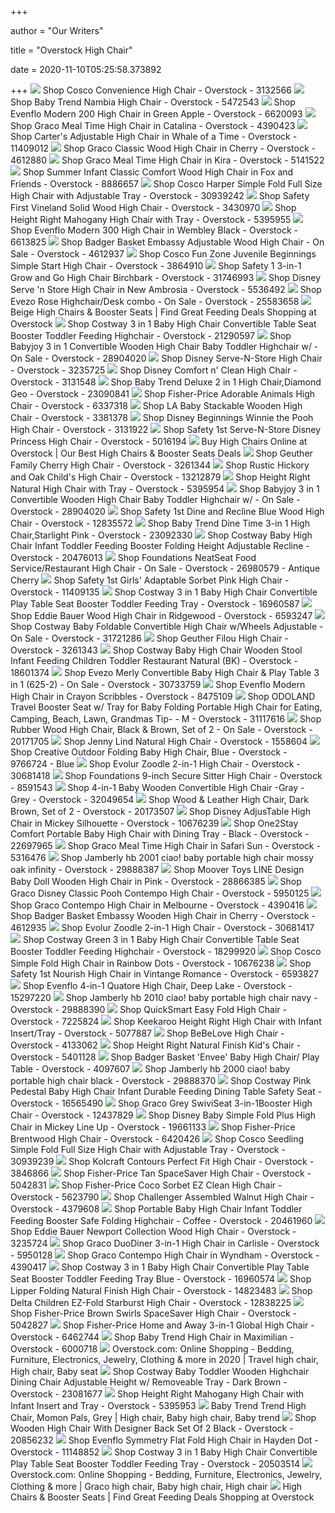 +++
        
author = "Our Writers"
        
title = "Overstock High Chair"
        
date = 2020-11-10T05:25:58.373892
        
+++
[ ![](https://ak1.ostkcdn.com/images/products/3/P11258273.jpg?impolicy=medium)](https://ak1.ostkcdn.com/images/products/3/P11258273.jpg?impolicy=medium) Shop Cosco Convenience High Chair - Overstock - 3132566
[ ![](https://ak1.ostkcdn.com/images/products/P13260719.jpg?impolicy=medium)](https://ak1.ostkcdn.com/images/products/P13260719.jpg?impolicy=medium) Shop Baby Trend Nambia High Chair - Overstock - 5472543
[ ![](https://ak1.ostkcdn.com/images/products/6620093/Evenflo-Modern-200-High-Chair-in-Green-Apple-P14187612a.jpg?impolicy=medium)](https://ak1.ostkcdn.com/images/products/6620093/Evenflo-Modern-200-High-Chair-in-Green-Apple-P14187612a.jpg?impolicy=medium) Shop Evenflo Modern 200 High Chair in Green Apple - Overstock - 6620093
[ ![](https://ak1.ostkcdn.com/images/products/P12354880a.jpg?impolicy=medium)](https://ak1.ostkcdn.com/images/products/P12354880a.jpg?impolicy=medium) Shop Graco Meal Time High Chair in Catalina - Overstock - 4390423
[ ![](https://ak1.ostkcdn.com/images/products/11409012/Carters-Adjustable-High-Chair-in-Whale-of-a-Time-a7c78d4a-8e01-4925-80cd-214fa8925d81_600.jpg?impolicy=medium)](https://ak1.ostkcdn.com/images/products/11409012/Carters-Adjustable-High-Chair-in-Whale-of-a-Time-a7c78d4a-8e01-4925-80cd-214fa8925d81_600.jpg?impolicy=medium) Shop Carter's Adjustable High Chair in Whale of a Time - Overstock -  11409012
[ ![](https://ak1.ostkcdn.com/images/products/P12541754.jpg?impolicy=medium)](https://ak1.ostkcdn.com/images/products/P12541754.jpg?impolicy=medium) Shop Graco Classic Wood High Chair in Cherry - Overstock - 4612880
[ ![](https://ak1.ostkcdn.com/images/products/P12986227.jpg?impolicy=medium)](https://ak1.ostkcdn.com/images/products/P12986227.jpg?impolicy=medium) Shop Graco Meal Time High Chair in Kira - Overstock - 5141522
[ ![](https://ak1.ostkcdn.com/images/products/8886657/Summer-Infant-Fox-Friends-Classic-Comfort-Wood-High-Chair-30dfda3f-647e-4500-b6be-2679b6f99649_600.jpg?impolicy=medium)](https://ak1.ostkcdn.com/images/products/8886657/Summer-Infant-Fox-Friends-Classic-Comfort-Wood-High-Chair-30dfda3f-647e-4500-b6be-2679b6f99649_600.jpg?impolicy=medium) Shop Summer Infant Classic Comfort Wood High Chair in Fox and Friends -  Overstock - 8886657
[ ![](https://ak1.ostkcdn.com/images/products/30939242/Cosco-Harper-Simple-Fold-Full-Size-High-Chair-with-Adjustable-Tray-278babd7-5340-4e0f-adf8-296eb9bdf830_600.jpg?impolicy=medium)](https://ak1.ostkcdn.com/images/products/30939242/Cosco-Harper-Simple-Fold-Full-Size-High-Chair-with-Adjustable-Tray-278babd7-5340-4e0f-adf8-296eb9bdf830_600.jpg?impolicy=medium) Shop Cosco Harper Simple Fold Full Size High Chair with Adjustable Tray -  Overstock - 30939242
[ ![](https://ak1.ostkcdn.com/images/products/P11509216.jpg?impolicy=medium)](https://ak1.ostkcdn.com/images/products/P11509216.jpg?impolicy=medium) Shop Safety First Vineland Solid Wood High Chair - Overstock - 3430970
[ ![](https://ak1.ostkcdn.com/images/products/5395955/Height-Right-Mahogany-High-Chair-with-Tray-4f8cceeb-dc5e-4937-b0fb-b0002dfbfcab_600.jpg?impolicy=medium)](https://ak1.ostkcdn.com/images/products/5395955/Height-Right-Mahogany-High-Chair-with-Tray-4f8cceeb-dc5e-4937-b0fb-b0002dfbfcab_600.jpg?impolicy=medium) Shop Height Right Mahogany High Chair with Tray - Overstock - 5395955
[ ![](https://ak1.ostkcdn.com/images/products/6613825/Evenflo-Modern-300-High-Chair-in-Wembley-Black-P14182300.jpg?impolicy=medium)](https://ak1.ostkcdn.com/images/products/6613825/Evenflo-Modern-300-High-Chair-in-Wembley-Black-P14182300.jpg?impolicy=medium) Shop Evenflo Modern 300 High Chair in Wembley Black - Overstock - 6613825
[ ![](https://ak1.ostkcdn.com/images/products/4612937/Badger-Basket-Embassy-Adjustable-Wood-High-Chair-1a4e5361-8fea-46c9-9e18-08620d585c27_600.jpg?impolicy=medium)](https://ak1.ostkcdn.com/images/products/4612937/Badger-Basket-Embassy-Adjustable-Wood-High-Chair-1a4e5361-8fea-46c9-9e18-08620d585c27_600.jpg?impolicy=medium) Shop Badger Basket Embassy Adjustable Wood High Chair - On Sale - Overstock  - 4612937
[ ![](https://ak1.ostkcdn.com/images/products/P11915493.jpg?impolicy=medium)](https://ak1.ostkcdn.com/images/products/P11915493.jpg?impolicy=medium) Shop Cosco Fun Zone Juvenile Beginnings Simple Start High Chair - Overstock  - 3864910
[ ![](https://ak1.ostkcdn.com/images/products/is/images/direct/b6ac335d1038a5a4c42fb2249cef0cf20aa89444/Safety-1%CB%A2%E1%B5%97-3-in-1-Grow-and-Go-High-Chair-Birchbark.jpg?impolicy=medium)](https://ak1.ostkcdn.com/images/products/is/images/direct/b6ac335d1038a5a4c42fb2249cef0cf20aa89444/Safety-1%CB%A2%E1%B5%97-3-in-1-Grow-and-Go-High-Chair-Birchbark.jpg?impolicy=medium) Shop Safety 1 3-in-1 Grow and Go High Chair Birchbark - Overstock -  31746993
[ ![](https://ak1.ostkcdn.com/images/products/P13313175.jpg?impolicy=medium)](https://ak1.ostkcdn.com/images/products/P13313175.jpg?impolicy=medium) Shop Disney Serve 'n Store High Chair in New Ambrosia - Overstock - 5536492
[ ![](https://ak1.ostkcdn.com/images/products/25583658/Evezo-Merly-Rose-Highchair-Desk-combo-76d20055-5762-406a-941b-30d4fe360951_600.jpg?impolicy=medium)](https://ak1.ostkcdn.com/images/products/25583658/Evezo-Merly-Rose-Highchair-Desk-combo-76d20055-5762-406a-941b-30d4fe360951_600.jpg?impolicy=medium) Shop Evezo Rose Highchair/Desk combo - On Sale - Overstock - 25583658
[ ![](https://ak1.ostkcdn.com/images/products/is/images/direct/114995fad6046612059d8a42036e97420e5f3d01/Baby-joy-Wooden-High-Chair-Baby-Toddler-3-in-1-Convertible-Highchair-w--Cushion-YellowPinkWhite.jpg?imwidth=400&impolicy=medium)](https://ak1.ostkcdn.com/images/products/is/images/direct/114995fad6046612059d8a42036e97420e5f3d01/Baby-joy-Wooden-High-Chair-Baby-Toddler-3-in-1-Convertible-Highchair-w--Cushion-YellowPinkWhite.jpg?imwidth=400&impolicy=medium) Beige High Chairs & Booster Seats | Find Great Feeding Deals Shopping at  Overstock
[ ![](https://ak1.ostkcdn.com/images/products/is/images/direct/8a00204423061bbaeeadb44f7f645a4107aff185/Costway-3-in-1-Baby-High-Chair-Convertible-Table-Seat-Booster-Toddler-Feeding-Highchair.jpg?impolicy=medium)](https://ak1.ostkcdn.com/images/products/is/images/direct/8a00204423061bbaeeadb44f7f645a4107aff185/Costway-3-in-1-Baby-High-Chair-Convertible-Table-Seat-Booster-Toddler-Feeding-Highchair.jpg?impolicy=medium) Shop Costway 3 in 1 Baby High Chair Convertible Table Seat Booster Toddler  Feeding Highchair - Overstock - 21290597
[ ![](https://ak1.ostkcdn.com/images/products/is/images/direct/13c28ceb359ee2adf0086c73b1681f83080021eb/Babyjoy-3-in-1-Convertible-Wooden-High-Chair-Baby-Toddler-Highchair-w--Cushion-GrayBeigeYellow.jpg)](https://ak1.ostkcdn.com/images/products/is/images/direct/13c28ceb359ee2adf0086c73b1681f83080021eb/Babyjoy-3-in-1-Convertible-Wooden-High-Chair-Baby-Toddler-Highchair-w--Cushion-GrayBeigeYellow.jpg) Shop Babyjoy 3 in 1 Convertible Wooden High Chair Baby Toddler Highchair w/  - On Sale - Overstock - 28904020
[ ![](https://ak1.ostkcdn.com/images/products/3/P11346642.jpg?impolicy=medium)](https://ak1.ostkcdn.com/images/products/3/P11346642.jpg?impolicy=medium) Shop Disney Serve-N-Store High Chair - Overstock - 3235725
[ ![](https://ak1.ostkcdn.com/images/products/3/P11258860.jpg?impolicy=medium)](https://ak1.ostkcdn.com/images/products/3/P11258860.jpg?impolicy=medium) Shop Disney Comfort n' Clean High Chair - Overstock - 3131548
[ ![](https://ak1.ostkcdn.com/images/products/23090841/Baby-Trend-Deluxe-2-in-1-High-Chair-Diamond-Geo-f5f24045-109c-4873-b9b9-54a40d5dc52f_600.jpg?impolicy=medium)](https://ak1.ostkcdn.com/images/products/23090841/Baby-Trend-Deluxe-2-in-1-High-Chair-Diamond-Geo-f5f24045-109c-4873-b9b9-54a40d5dc52f_600.jpg?impolicy=medium) Shop Baby Trend Deluxe 2 in 1 High Chair,Diamond Geo - Overstock - 23090841
[ ![](https://ak1.ostkcdn.com/images/products/6337318/Fisher-Price-Adorable-Animals-High-Chair-P13960078.jpg?impolicy=medium)](https://ak1.ostkcdn.com/images/products/6337318/Fisher-Price-Adorable-Animals-High-Chair-P13960078.jpg?impolicy=medium) Shop Fisher-Price Adorable Animals High Chair - Overstock - 6337318
[ ![](https://ak1.ostkcdn.com/images/products/3381378/LA-Baby-Stackable-Wooden-High-Chair-8365084f-e79a-47dc-948f-294757e802f8_600.jpg?impolicy=medium)](https://ak1.ostkcdn.com/images/products/3381378/LA-Baby-Stackable-Wooden-High-Chair-8365084f-e79a-47dc-948f-294757e802f8_600.jpg?impolicy=medium) Shop LA Baby Stackable Wooden High Chair - Overstock - 3381378
[ ![](https://ak1.ostkcdn.com/images/products/3/P11258221.jpg?impolicy=medium)](https://ak1.ostkcdn.com/images/products/3/P11258221.jpg?impolicy=medium) Shop Disney Beginnings Winnie the Pooh High Chair - Overstock - 3131922
[ ![](https://ak1.ostkcdn.com/images/products/P12897536.jpg?impolicy=medium)](https://ak1.ostkcdn.com/images/products/P12897536.jpg?impolicy=medium) Shop Safety 1st Serve-N-Store Disney Princess High Chair - Overstock -  5016194
[ ![](https://ak1.ostkcdn.com/images/products/is/images/direct/656e444b77198059a917c6c152724805928c0d80/Baby-Seat-Booster-Folding-Travel-High-Chair-Safety-Belt-Tray-Dining-BluePink.jpg?imwidth=200&impolicy=medium)](https://ak1.ostkcdn.com/images/products/is/images/direct/656e444b77198059a917c6c152724805928c0d80/Baby-Seat-Booster-Folding-Travel-High-Chair-Safety-Belt-Tray-Dining-BluePink.jpg?imwidth=200&impolicy=medium) Buy High Chairs Online at Overstock | Our Best High Chairs & Booster Seats  Deals
[ ![](https://ak1.ostkcdn.com/images/products/3/P11367635.jpg?impolicy=medium)](https://ak1.ostkcdn.com/images/products/3/P11367635.jpg?impolicy=medium) Shop Geuther Family Cherry High Chair - Overstock - 3261344
[ ![](https://ak1.ostkcdn.com/images/products/13212879/Bring-the-beauty-of-rustic-furniture-indoors-with-this-lovely-custom-made-hickory-stick-back-bench.-dd1a0e9f-a1f3-4413-93e1-a4b2883f58f3_600.jpg?impolicy=medium)](https://ak1.ostkcdn.com/images/products/13212879/Bring-the-beauty-of-rustic-furniture-indoors-with-this-lovely-custom-made-hickory-stick-back-bench.-dd1a0e9f-a1f3-4413-93e1-a4b2883f58f3_600.jpg?impolicy=medium) Shop Rustic Hickory and Oak Child's High Chair - Overstock - 13212879
[ ![](https://ak1.ostkcdn.com/images/products/5395954/Height-Right-Natural-High-Chair-with-Tray-0587faf6-8e79-4b8a-84f5-d5a350227060_600.jpg?impolicy=medium)](https://ak1.ostkcdn.com/images/products/5395954/Height-Right-Natural-High-Chair-with-Tray-0587faf6-8e79-4b8a-84f5-d5a350227060_600.jpg?impolicy=medium) Shop Height Right Natural High Chair with Tray - Overstock - 5395954
[ ![](https://ak1.ostkcdn.com/images/products/is/images/direct/c3efe889b22a3f863b323910a1ecf0fd04863e3a/Babyjoy-3-in-1-Convertible-Wooden-High-Chair-Baby-Toddler-Highchair-w--Cushion-GrayBeigeYellow.jpg)](https://ak1.ostkcdn.com/images/products/is/images/direct/c3efe889b22a3f863b323910a1ecf0fd04863e3a/Babyjoy-3-in-1-Convertible-Wooden-High-Chair-Baby-Toddler-Highchair-w--Cushion-GrayBeigeYellow.jpg) Shop Babyjoy 3 in 1 Convertible Wooden High Chair Baby Toddler Highchair w/  - On Sale - Overstock - 28904020
[ ![](https://ak1.ostkcdn.com/images/products/12835572/Safety-1st-Dine-Recline-Wood-High-Chair-in-Luminary-6a79a050-8710-414f-9238-0c940edc38fa_600.jpg?impolicy=medium)](https://ak1.ostkcdn.com/images/products/12835572/Safety-1st-Dine-Recline-Wood-High-Chair-in-Luminary-6a79a050-8710-414f-9238-0c940edc38fa_600.jpg?impolicy=medium) Shop Safety 1st Dine and Recline Blue Wood High Chair - Overstock - 12835572
[ ![](https://ak1.ostkcdn.com/images/products/23092330/Baby-Trend-Dine-Time-3-in-1-High-Chair-Starlight-Pink-6fded73d-71ed-4507-917e-e5ecf6c405c4_600.jpg?impolicy=medium)](https://ak1.ostkcdn.com/images/products/23092330/Baby-Trend-Dine-Time-3-in-1-High-Chair-Starlight-Pink-6fded73d-71ed-4507-917e-e5ecf6c405c4_600.jpg?impolicy=medium) Shop Baby Trend Dine Time 3-in 1 High Chair,Starlight Pink - Overstock -  23092330
[ ![](https://ak1.ostkcdn.com/images/products/is/images/direct/2e637cc5bdcc5c40a6f207930fe072d8cd0193bd/Costway-Baby-High-Chair-Infant-Toddler-Feeding-Booster-Folding-Height-Adjustable-Recline.jpg?impolicy=medium)](https://ak1.ostkcdn.com/images/products/is/images/direct/2e637cc5bdcc5c40a6f207930fe072d8cd0193bd/Costway-Baby-High-Chair-Infant-Toddler-Feeding-Booster-Folding-Height-Adjustable-Recline.jpg?impolicy=medium) Shop Costway Baby High Chair Infant Toddler Feeding Booster Folding Height  Adjustable Recline - Overstock - 20476013
[ ![](https://ak1.ostkcdn.com/images/products/26980579/Foundations-NeatSeat-Food-Service-Restaurant-High-Chair-e5073713-5d8e-4878-9f8a-26977a1257e5_600.jpg?impolicy=medium)](https://ak1.ostkcdn.com/images/products/26980579/Foundations-NeatSeat-Food-Service-Restaurant-High-Chair-e5073713-5d8e-4878-9f8a-26977a1257e5_600.jpg?impolicy=medium) Shop Foundations NeatSeat Food Service/Restaurant High Chair - On Sale -  Overstock - 26980579 - Antique Cherry
[ ![](https://ak1.ostkcdn.com/images/products/11409135/Safety-1st-AdapTable-High-Chair-in-Sorbet-d55bc3ea-4d3a-4d53-880a-f76ef8e2667f_600.jpg?impolicy=medium)](https://ak1.ostkcdn.com/images/products/11409135/Safety-1st-AdapTable-High-Chair-in-Sorbet-d55bc3ea-4d3a-4d53-880a-f76ef8e2667f_600.jpg?impolicy=medium) Shop Safety 1st Girls' Adaptable Sorbet Pink High Chair - Overstock -  11409135
[ ![](https://ak1.ostkcdn.com/images/products/is/images/direct/3589ed618ead929c4c900ce616f5592792cb87b9/Costway-3-in-1-Baby-High-Chair-Convertible-Play-Table-Seat-Booster-Toddler-Feeding-Tray.jpg?impolicy=medium)](https://ak1.ostkcdn.com/images/products/is/images/direct/3589ed618ead929c4c900ce616f5592792cb87b9/Costway-3-in-1-Baby-High-Chair-Convertible-Play-Table-Seat-Booster-Toddler-Feeding-Tray.jpg?impolicy=medium) Shop Costway 3 in 1 Baby High Chair Convertible Play Table Seat Booster  Toddler Feeding Tray - Overstock - 16960587
[ ![](https://ak1.ostkcdn.com/images/products/P14165523.jpg?impolicy=medium)](https://ak1.ostkcdn.com/images/products/P14165523.jpg?impolicy=medium) Shop Eddie Bauer Wood High Chair in Ridgewood - Overstock - 6593247
[ ![](https://ak1.ostkcdn.com/images/products/is/images/direct/b4afb14488b263c75fbd3c79dd40106679bdd7ac/Costway-Baby-Foldable-Convertible-High-Chair-w-Wheels-Adjustable.jpg?impolicy=medium)](https://ak1.ostkcdn.com/images/products/is/images/direct/b4afb14488b263c75fbd3c79dd40106679bdd7ac/Costway-Baby-Foldable-Convertible-High-Chair-w-Wheels-Adjustable.jpg?impolicy=medium) Shop Costway Baby Foldable Convertible High Chair w/Wheels Adjustable - On  Sale - Overstock - 31721286
[ ![](https://ak1.ostkcdn.com/images/products/3/P11367634.jpg?impolicy=medium)](https://ak1.ostkcdn.com/images/products/3/P11367634.jpg?impolicy=medium) Shop Geuther Filou High Chair - Overstock - 3261343
[ ![](https://ak1.ostkcdn.com/images/products/is/images/direct/5a4aecf592ccea85933f0349d1d618d9826d3bc6/Costway-Baby-High-Chair-Wooden-Stool-Infant-Feeding-Children-Toddler-Restaurant-Natural-%28BK%29.jpg?impolicy=medium)](https://ak1.ostkcdn.com/images/products/is/images/direct/5a4aecf592ccea85933f0349d1d618d9826d3bc6/Costway-Baby-High-Chair-Wooden-Stool-Infant-Feeding-Children-Toddler-Restaurant-Natural-%28BK%29.jpg?impolicy=medium) Shop Costway Baby High Chair Wooden Stool Infant Feeding Children Toddler  Restaurant Natural (BK) - Overstock - 18601374
[ ![](https://ak1.ostkcdn.com/images/products/30733759/Evezo-Merly-Convertible-Baby-High-Chair-Play-Table-3-in-1-625-2-3d917dae-9377-4bc9-a5d6-21a57c795dff_600.jpg?impolicy=medium)](https://ak1.ostkcdn.com/images/products/30733759/Evezo-Merly-Convertible-Baby-High-Chair-Play-Table-3-in-1-625-2-3d917dae-9377-4bc9-a5d6-21a57c795dff_600.jpg?impolicy=medium) Shop Evezo Merly Convertible Baby High Chair & Play Table 3 in 1 (625-2) -  On Sale - Overstock - 30733759
[ ![](https://ak1.ostkcdn.com/images/products/8475109/Evenflo-Modern-High-Chair-in-Crayon-Scribbles-2c45bb82-43c9-4b08-85e2-c407928297d2_600.jpg?impolicy=medium)](https://ak1.ostkcdn.com/images/products/8475109/Evenflo-Modern-High-Chair-in-Crayon-Scribbles-2c45bb82-43c9-4b08-85e2-c407928297d2_600.jpg?impolicy=medium) Shop Evenflo Modern High Chair in Crayon Scribbles - Overstock - 8475109
[ ![](https://ak1.ostkcdn.com/images/products/is/images/direct/f1d91678da5363a7e831b8f9ca8f5f829c9d7fe5/ODOLAND-Travel-Booster-Seat-w--Tray-for-Baby-Folding-Portable-High-Chair-for-Eating%2C-Camping%2C-Beach%2C-Lawn%2C-Grandmas-Tip-.jpg?impolicy=medium)](https://ak1.ostkcdn.com/images/products/is/images/direct/f1d91678da5363a7e831b8f9ca8f5f829c9d7fe5/ODOLAND-Travel-Booster-Seat-w--Tray-for-Baby-Folding-Portable-High-Chair-for-Eating%2C-Camping%2C-Beach%2C-Lawn%2C-Grandmas-Tip-.jpg?impolicy=medium) Shop ODOLAND Travel Booster Seat w/ Tray for Baby Folding Portable High  Chair for Eating, Camping, Beach, Lawn, Grandmas Tip- - M - Overstock -  31117616
[ ![](https://ak1.ostkcdn.com/images/products/20171705/Rubber-Wood-High-Chair-Black-Brown-Set-of-2-63b4efb2-735b-48c8-b70d-085682200ceb_600.jpg?impolicy=medium)](https://ak1.ostkcdn.com/images/products/20171705/Rubber-Wood-High-Chair-Black-Brown-Set-of-2-63b4efb2-735b-48c8-b70d-085682200ceb_600.jpg?impolicy=medium) Shop Rubber Wood High Chair, Black & Brown, Set of 2 - On Sale - Overstock  - 20171705
[ ![](https://ak1.ostkcdn.com/images/products/1558604/Jenny-Lind-Natural-High-Chair-519feade-33ee-4756-b02f-856ad8ccc857_600.jpg?impolicy=medium)](https://ak1.ostkcdn.com/images/products/1558604/Jenny-Lind-Natural-High-Chair-519feade-33ee-4756-b02f-856ad8ccc857_600.jpg?impolicy=medium) Shop Jenny Lind Natural High Chair - Overstock - 1558604
[ ![](https://ak1.ostkcdn.com/images/products/9766724/Folding-High-Chair-ef78429c-120c-45ce-a476-d2d7177fbab3_600.jpg?impolicy=medium)](https://ak1.ostkcdn.com/images/products/9766724/Folding-High-Chair-ef78429c-120c-45ce-a476-d2d7177fbab3_600.jpg?impolicy=medium) Shop Creative Outdoor Folding Baby High Chair, Blue - Overstock - 9766724 -  Blue
[ ![](https://ak1.ostkcdn.com/images/products/30681418/Evolur-Zoodle-2-in-1-High-Chair-b63846ba-7637-4087-a01e-aabf1ff6ae43_600.jpg?impolicy=medium)](https://ak1.ostkcdn.com/images/products/30681418/Evolur-Zoodle-2-in-1-High-Chair-b63846ba-7637-4087-a01e-aabf1ff6ae43_600.jpg?impolicy=medium) Shop Evolur Zoodle 2-in-1 High Chair - Overstock - 30681418
[ ![](https://ak1.ostkcdn.com/images/products/8591543/Foundations-9-inch-Secure-Sitter-High-Chair-23946ddb-b219-4250-a21c-7d2f19ae286b_600.jpg?impolicy=medium)](https://ak1.ostkcdn.com/images/products/8591543/Foundations-9-inch-Secure-Sitter-High-Chair-23946ddb-b219-4250-a21c-7d2f19ae286b_600.jpg?impolicy=medium) Shop Foundations 9-inch Secure Sitter High Chair - Overstock - 8591543
[ ![](https://ak1.ostkcdn.com/images/products/is/images/direct/9e7110a061e47b320fc259d0b5689d9d997784b5/4-in-1-Baby-Wooden-Convertible-High-Chair--Gray.jpg?impolicy=medium)](https://ak1.ostkcdn.com/images/products/is/images/direct/9e7110a061e47b320fc259d0b5689d9d997784b5/4-in-1-Baby-Wooden-Convertible-High-Chair--Gray.jpg?impolicy=medium) Shop 4-in-1 Baby Wooden Convertible High Chair -Gray - Grey - Overstock -  32049654
[ ![](https://ak1.ostkcdn.com/images/products/20173507/Wood-Leather-High-Chair-Dark-Brown-Set-of-2-69f638e6-283e-465b-b637-ed772d4783cf_600.jpg?impolicy=medium)](https://ak1.ostkcdn.com/images/products/20173507/Wood-Leather-High-Chair-Dark-Brown-Set-of-2-69f638e6-283e-465b-b637-ed772d4783cf_600.jpg?impolicy=medium) Shop Wood & Leather High Chair, Dark Brown, Set of 2 - Overstock - 20173507
[ ![](https://ak1.ostkcdn.com/images/products/10676239/Disney-AdjusTable-High-Chair-in-Mickey-Silhouette-660a9d17-9291-4d73-af83-de9269625c10_600.jpg?impolicy=medium)](https://ak1.ostkcdn.com/images/products/10676239/Disney-AdjusTable-High-Chair-in-Mickey-Silhouette-660a9d17-9291-4d73-af83-de9269625c10_600.jpg?impolicy=medium) Shop Disney AdjusTable High Chair in Mickey Silhouette - Overstock -  10676239
[ ![](https://ak1.ostkcdn.com/images/products/22697965/One2Stay-Comfort-Portable-Baby-High-Chair-with-Dinning-Tray-Black-8c6d5e7b-8fe7-470e-842d-19d206a16a52_600.jpg?impolicy=medium)](https://ak1.ostkcdn.com/images/products/22697965/One2Stay-Comfort-Portable-Baby-High-Chair-with-Dinning-Tray-Black-8c6d5e7b-8fe7-470e-842d-19d206a16a52_600.jpg?impolicy=medium) Shop One2Stay Comfort Portable Baby High Chair with Dining Tray - Black -  Overstock - 22697965
[ ![](https://ak1.ostkcdn.com/images/products/P13124075.jpg?impolicy=medium)](https://ak1.ostkcdn.com/images/products/P13124075.jpg?impolicy=medium) Shop Graco Meal Time High Chair in Safari Sun - Overstock - 5316476
[ ![](https://ak1.ostkcdn.com/images/products/is/images/direct/5eab9f673bd3d63f6a9ffb9da0f6781e421311c3/Jamberly-hb-2001-ciao%21-baby-portable-high-chair-mossy-oak-infinity.jpg?impolicy=medium)](https://ak1.ostkcdn.com/images/products/is/images/direct/5eab9f673bd3d63f6a9ffb9da0f6781e421311c3/Jamberly-hb-2001-ciao%21-baby-portable-high-chair-mossy-oak-infinity.jpg?impolicy=medium) Shop Jamberly hb 2001 ciao! baby portable high chair mossy oak infinity -  Overstock - 29888387
[ ![](https://ak1.ostkcdn.com/images/products/28866385/Moover-Toys-LINE-Design-Baby-Doll-Wooden-High-Chair-in-Pink-811cb7e7-57a2-4ce7-9805-f80417726ab6.jpg)](https://ak1.ostkcdn.com/images/products/28866385/Moover-Toys-LINE-Design-Baby-Doll-Wooden-High-Chair-in-Pink-811cb7e7-57a2-4ce7-9805-f80417726ab6.jpg) Shop Moover Toys LINE Design Baby Doll Wooden High Chair in Pink - Overstock  - 28866385
[ ![](https://ak1.ostkcdn.com/images/products/P13648071.jpg?impolicy=medium)](https://ak1.ostkcdn.com/images/products/P13648071.jpg?impolicy=medium) Shop Graco Disney Classic Pooh Contempo High Chair - Overstock - 5950125
[ ![](https://ak1.ostkcdn.com/images/products/P12354878a.jpg?impolicy=medium)](https://ak1.ostkcdn.com/images/products/P12354878a.jpg?impolicy=medium) Shop Graco Contempo High Chair in Melbourne - Overstock - 4390416
[ ![](https://ak1.ostkcdn.com/images/products/4612935/Badger-Basket-Embassy-Wooden-High-Chair-in-Cherry-e23bec8a-34e9-401c-a090-cca56fdc13b4_600.jpg?impolicy=medium)](https://ak1.ostkcdn.com/images/products/4612935/Badger-Basket-Embassy-Wooden-High-Chair-in-Cherry-e23bec8a-34e9-401c-a090-cca56fdc13b4_600.jpg?impolicy=medium) Shop Badger Basket Embassy Wooden High Chair in Cherry - Overstock - 4612935
[ ![](https://ak1.ostkcdn.com/images/products/30681417/Evolur-Zoodle-2-in-1-High-Chair-be5b3b50-24dd-43cb-9d19-cffe495cdf2c_600.jpg?impolicy=medium)](https://ak1.ostkcdn.com/images/products/30681417/Evolur-Zoodle-2-in-1-High-Chair-be5b3b50-24dd-43cb-9d19-cffe495cdf2c_600.jpg?impolicy=medium) Shop Evolur Zoodle 2-in-1 High Chair - Overstock - 30681417
[ ![](https://ak1.ostkcdn.com/images/products/is/images/direct/7f255667d6fa6f590f2329e710358e0e8afc75d1/Costway-Green-3-in-1-Baby-High-Chair-Convertible-Table-Seat-Booster-Toddler-Feeding-Highchair.jpg?impolicy=medium)](https://ak1.ostkcdn.com/images/products/is/images/direct/7f255667d6fa6f590f2329e710358e0e8afc75d1/Costway-Green-3-in-1-Baby-High-Chair-Convertible-Table-Seat-Booster-Toddler-Feeding-Highchair.jpg?impolicy=medium) Shop Costway Green 3 in 1 Baby High Chair Convertible Table Seat Booster  Toddler Feeding Highchair - Overstock - 18299920
[ ![](https://ak1.ostkcdn.com/images/products/10676238/Cosco-Simple-Fold-High-Chair-in-Rainbow-Dots-de8a055b-ab27-4933-800d-971720891564_600.jpg?impolicy=medium)](https://ak1.ostkcdn.com/images/products/10676238/Cosco-Simple-Fold-High-Chair-in-Rainbow-Dots-de8a055b-ab27-4933-800d-971720891564_600.jpg?impolicy=medium) Shop Cosco Simple Fold High Chair in Rainbow Dots - Overstock - 10676238
[ ![](https://ak1.ostkcdn.com/images/products/6593827/Safety-1st-Nourish-High-Chair-in-Vintange-Romance-P14165986.jpg?impolicy=medium)](https://ak1.ostkcdn.com/images/products/6593827/Safety-1st-Nourish-High-Chair-in-Vintange-Romance-P14165986.jpg?impolicy=medium) Shop Safety 1st Nourish High Chair in Vintange Romance - Overstock - 6593827
[ ![](https://ak1.ostkcdn.com/images/products/15297220/Evenflo-4-in-1-Quatore-High-Chair-Deep-Lake-1cd02ae2-e240-4faa-b94b-da69fc0a6547_600.jpg?impolicy=medium)](https://ak1.ostkcdn.com/images/products/15297220/Evenflo-4-in-1-Quatore-High-Chair-Deep-Lake-1cd02ae2-e240-4faa-b94b-da69fc0a6547_600.jpg?impolicy=medium) Shop Evenflo 4-in-1 Quatore High Chair, Deep Lake - Overstock - 15297220
[ ![](https://ak1.ostkcdn.com/images/products/is/images/direct/a716a332429087cee5db9affbb027306b601c114/Jamberly-hb-2010-ciao%21-baby-portable-high-chair-navy.jpg?impolicy=medium)](https://ak1.ostkcdn.com/images/products/is/images/direct/a716a332429087cee5db9affbb027306b601c114/Jamberly-hb-2010-ciao%21-baby-portable-high-chair-navy.jpg?impolicy=medium) Shop Jamberly hb 2010 ciao! baby portable high chair navy - Overstock -  29888390
[ ![](https://ak1.ostkcdn.com/images/products/7225824/QuickSmart-Easy-Fold-High-Chair-6039fa77-7982-45f9-b734-8eb270741b78_600.jpg?impolicy=medium)](https://ak1.ostkcdn.com/images/products/7225824/QuickSmart-Easy-Fold-High-Chair-6039fa77-7982-45f9-b734-8eb270741b78_600.jpg?impolicy=medium) Shop QuickSmart Easy Fold High Chair - Overstock - 7225824
[ ![](https://ak1.ostkcdn.com/images/products/5077887/Keekaroo-Height-Right-High-Chair-with-Infant-Insert-Tray-0ef12a11-d9b7-4343-a756-d25933d323aa_600.jpg?impolicy=medium)](https://ak1.ostkcdn.com/images/products/5077887/Keekaroo-Height-Right-High-Chair-with-Infant-Insert-Tray-0ef12a11-d9b7-4343-a756-d25933d323aa_600.jpg?impolicy=medium) Shop Keekaroo Height Right High Chair with Infant Insert/Tray - Overstock -  5077887
[ ![](https://ak1.ostkcdn.com/images/products/4133062/BeBeLove-High-Chair-59e8ddc6-5985-42fb-a24b-052511ad95e1_600.jpeg?impolicy=medium)](https://ak1.ostkcdn.com/images/products/4133062/BeBeLove-High-Chair-59e8ddc6-5985-42fb-a24b-052511ad95e1_600.jpeg?impolicy=medium) Shop BeBeLove High Chair - Overstock - 4133062
[ ![](https://ak1.ostkcdn.com/images/products/5401128/Height-Right-Natural-Finish-Kids-Chair-e88a8d49-3e7f-4d67-b5f6-fbb9d2f40bc5_600.jpg?impolicy=medium)](https://ak1.ostkcdn.com/images/products/5401128/Height-Right-Natural-Finish-Kids-Chair-e88a8d49-3e7f-4d67-b5f6-fbb9d2f40bc5_600.jpg?impolicy=medium) Shop Height Right Natural Finish Kid's Chair - Overstock - 5401128
[ ![](https://ak1.ostkcdn.com/images/products/P12108990a.jpg?impolicy=medium)](https://ak1.ostkcdn.com/images/products/P12108990a.jpg?impolicy=medium) Shop Badger Basket 'Envee' Baby High Chair/ Play Table - Overstock - 4097607
[ ![](https://ak1.ostkcdn.com/images/products/is/images/direct/45049571562a34774698892dd082cea6750b0f42/Jamberly-hb-2000-ciao%21-baby-portable-high-chair-black.jpg?impolicy=medium)](https://ak1.ostkcdn.com/images/products/is/images/direct/45049571562a34774698892dd082cea6750b0f42/Jamberly-hb-2000-ciao%21-baby-portable-high-chair-black.jpg?impolicy=medium) Shop Jamberly hb 2000 ciao! baby portable high chair black - Overstock -  29888370
[ ![](https://ak1.ostkcdn.com/images/products/is/images/direct/1c7ca6834cd32c8176ac90babc8457cb6641102c/Costway-Pink-Pedestal-Baby-High-Chair-Infant-Durable-Feeding-Dining-Table-Safety-Seat.jpg?impolicy=medium)](https://ak1.ostkcdn.com/images/products/is/images/direct/1c7ca6834cd32c8176ac90babc8457cb6641102c/Costway-Pink-Pedestal-Baby-High-Chair-Infant-Durable-Feeding-Dining-Table-Safety-Seat.jpg?impolicy=medium) Shop Costway Pink Pedestal Baby High Chair Infant Durable Feeding Dining  Table Safety Seat - Overstock - 16565490
[ ![](https://ak1.ostkcdn.com/images/products/12437829/Graco-Swivi-Seat-3-in-1-Booster-High-Chair-in-Solar-50c1782d-3bde-48fb-8a46-363aa2d2d605_600.jpg?impolicy=medium)](https://ak1.ostkcdn.com/images/products/12437829/Graco-Swivi-Seat-3-in-1-Booster-High-Chair-in-Solar-50c1782d-3bde-48fb-8a46-363aa2d2d605_600.jpg?impolicy=medium) Shop Graco Grey SwiviSeat 3-in-1Booster High Chair - Overstock - 12437829
[ ![](https://ak1.ostkcdn.com/images/products/19661133/Disney-Baby-Simple-Fold-Plus-High-Chair-in-Mickey-Line-Up-2d1750ec-8bdf-4d25-92c2-7832d057ac38_600.jpg?impolicy=medium)](https://ak1.ostkcdn.com/images/products/19661133/Disney-Baby-Simple-Fold-Plus-High-Chair-in-Mickey-Line-Up-2d1750ec-8bdf-4d25-92c2-7832d057ac38_600.jpg?impolicy=medium) Shop Disney Baby Simple Fold Plus High Chair in Mickey Line Up - Overstock  - 19661133
[ ![](https://ak1.ostkcdn.com/images/products/P14026674.jpg?impolicy=medium)](https://ak1.ostkcdn.com/images/products/P14026674.jpg?impolicy=medium) Shop Fisher-Price Brentwood High Chair - Overstock - 6420426
[ ![](https://ak1.ostkcdn.com/images/products/30939239/Cosco-Seedling-Simple-Fold-Full-Size-High-Chair-with-Adjustable-Tray-34236fe4-a8cb-47bb-b49d-9bd23c488a93_600.jpg?impolicy=medium)](https://ak1.ostkcdn.com/images/products/30939239/Cosco-Seedling-Simple-Fold-Full-Size-High-Chair-with-Adjustable-Tray-34236fe4-a8cb-47bb-b49d-9bd23c488a93_600.jpg?impolicy=medium) Shop Cosco Seedling Simple Fold Full Size High Chair with Adjustable Tray -  Overstock - 30939239
[ ![](https://ak1.ostkcdn.com/images/products/P11899598.jpg?impolicy=medium)](https://ak1.ostkcdn.com/images/products/P11899598.jpg?impolicy=medium) Shop Kolcraft Contours Perfect Fit High Chair - Overstock - 3846866
[ ![](https://ak1.ostkcdn.com/images/products/P12920134.jpg?impolicy=medium)](https://ak1.ostkcdn.com/images/products/P12920134.jpg?impolicy=medium) Shop Fisher-Price Tan SpaceSaver High Chair - Overstock - 5042831
[ ![](https://ak1.ostkcdn.com/images/products/P13381469a.jpg?impolicy=medium)](https://ak1.ostkcdn.com/images/products/P13381469a.jpg?impolicy=medium) Shop Fisher-Price Coco Sorbet EZ Clean High Chair - Overstock - 5623790
[ ![](https://ak1.ostkcdn.com/images/products/4379608/Challenger-Assembled-Walnut-High-Chair-P12346082.jpg?impolicy=medium)](https://ak1.ostkcdn.com/images/products/4379608/Challenger-Assembled-Walnut-High-Chair-P12346082.jpg?impolicy=medium) Shop Challenger Assembled Walnut High Chair - Overstock - 4379608
[ ![](https://ak1.ostkcdn.com/images/products/is/images/direct/459d46cc404b0fcd75a54f158d5f994439629877/Portable-Baby-High-Chair-Infant-Toddler-Feeding-Booster-Safe-Folding-Highchair.jpg?impolicy=medium)](https://ak1.ostkcdn.com/images/products/is/images/direct/459d46cc404b0fcd75a54f158d5f994439629877/Portable-Baby-High-Chair-Infant-Toddler-Feeding-Booster-Safe-Folding-Highchair.jpg?impolicy=medium) Shop Portable Baby High Chair Infant Toddler Feeding Booster Safe Folding  Highchair - Coffee - Overstock - 20461960
[ ![](https://ak1.ostkcdn.com/images/products/3/P11346643.jpg?impolicy=medium)](https://ak1.ostkcdn.com/images/products/3/P11346643.jpg?impolicy=medium) Shop Eddie Bauer Newport Collection Wood High Chair - Overstock - 3235724
[ ![](https://ak1.ostkcdn.com/images/products/P13648072.jpg?impolicy=medium)](https://ak1.ostkcdn.com/images/products/P13648072.jpg?impolicy=medium) Shop Graco DuoDiner 3-in-1 High Chair in Carlisle - Overstock - 5950128
[ ![](https://ak1.ostkcdn.com/images/products/P12354879b.jpg?impolicy=medium)](https://ak1.ostkcdn.com/images/products/P12354879b.jpg?impolicy=medium) Shop Graco Contempo High Chair in Wyndham - Overstock - 4390417
[ ![](https://ak1.ostkcdn.com/images/products/is/images/direct/513ab6178196d48bfa3695ca5c5aaee0057d2884/Costway-3-in-1-Baby-High-Chair-Convertible-Play-Table-Seat-Booster-Toddler-Feeding-Tray-Blue.jpg?impolicy=medium)](https://ak1.ostkcdn.com/images/products/is/images/direct/513ab6178196d48bfa3695ca5c5aaee0057d2884/Costway-3-in-1-Baby-High-Chair-Convertible-Play-Table-Seat-Booster-Toddler-Feeding-Tray-Blue.jpg?impolicy=medium) Shop Costway 3 in 1 Baby High Chair Convertible Play Table Seat Booster  Toddler Feeding Tray Blue - Overstock - 16960574
[ ![](https://ak1.ostkcdn.com/images/products/14823483/Folding-High-Chair-Natural-94cd2a9d-01c4-4589-931f-f01dbdff081f_600.jpg?impolicy=medium)](https://ak1.ostkcdn.com/images/products/14823483/Folding-High-Chair-Natural-94cd2a9d-01c4-4589-931f-f01dbdff081f_600.jpg?impolicy=medium) Shop Lipper Folding Natural Finish High Chair - Overstock - 14823483
[ ![](https://ak1.ostkcdn.com/images/products/12838225/Delta-Children-EZ-Fold-High-Chair-in-Starburst-4034e1c4-a8dc-4b24-af37-a2072f4b7211_600.jpg?impolicy=medium)](https://ak1.ostkcdn.com/images/products/12838225/Delta-Children-EZ-Fold-High-Chair-in-Starburst-4034e1c4-a8dc-4b24-af37-a2072f4b7211_600.jpg?impolicy=medium) Shop Delta Children EZ-Fold Starburst High Chair - Overstock - 12838225
[ ![](https://ak1.ostkcdn.com/images/products/P12920136a.jpg?impolicy=medium)](https://ak1.ostkcdn.com/images/products/P12920136a.jpg?impolicy=medium) Shop Fisher-Price Brown Swirls SpaceSaver High Chair - Overstock - 5042827
[ ![](https://ak1.ostkcdn.com/images/products/6462744/Fisher-Price-Home-and-Away-3-in-1-Global-High-Chair-829f93b4-7eb7-4f4f-84f9-ab0b594a34f1_600.jpg?impolicy=medium)](https://ak1.ostkcdn.com/images/products/6462744/Fisher-Price-Home-and-Away-3-in-1-Global-High-Chair-829f93b4-7eb7-4f4f-84f9-ab0b594a34f1_600.jpg?impolicy=medium) Shop Fisher-Price Home and Away 3-in-1 Global High Chair - Overstock -  6462744
[ ![](https://ak1.ostkcdn.com/images/products/P13687605.jpg?impolicy=medium)](https://ak1.ostkcdn.com/images/products/P13687605.jpg?impolicy=medium) Shop Baby Trend High Chair in Maximilian - Overstock - 6000718
[ ![](https://i.pinimg.com/736x/f9/1c/a5/f91ca5d6dd9d4e9afc6a7c0095660055.jpg)](https://i.pinimg.com/736x/f9/1c/a5/f91ca5d6dd9d4e9afc6a7c0095660055.jpg) Overstock.com: Online Shopping - Bedding, Furniture, Electronics, Jewelry,  Clothing & more in 2020 | Travel high chair, High chair, Baby seat
[ ![](https://ak1.ostkcdn.com/images/products/is/images/direct/6b009866009801a45344b31697900ac53ebd387b/Costway-Baby-Toddler-Wooden-Highchair-Dining-Chair-Adjustable-Height-w--Removeable-Tray.jpg?impolicy=medium)](https://ak1.ostkcdn.com/images/products/is/images/direct/6b009866009801a45344b31697900ac53ebd387b/Costway-Baby-Toddler-Wooden-Highchair-Dining-Chair-Adjustable-Height-w--Removeable-Tray.jpg?impolicy=medium) Shop Costway Baby Toddler Wooden Highchair Dining Chair Adjustable Height  w/ Removeable Tray - Dark Brown - Overstock - 23081677
[ ![](https://ak1.ostkcdn.com/images/products/5395953/Height-Right-Mahogany-High-Chair-with-Infant-Insert-and-Tray-e8e6d4a1-ea8a-42d3-af96-2819b2afeab5_600.jpg?impolicy=medium)](https://ak1.ostkcdn.com/images/products/5395953/Height-Right-Mahogany-High-Chair-with-Infant-Insert-and-Tray-e8e6d4a1-ea8a-42d3-af96-2819b2afeab5_600.jpg?impolicy=medium) Shop Height Right Mahogany High Chair with Infant Insert and Tray -  Overstock - 5395953
[ ![](https://i.pinimg.com/originals/86/1b/81/861b813c519545fa28994ce6f0274a23.jpg)](https://i.pinimg.com/originals/86/1b/81/861b813c519545fa28994ce6f0274a23.jpg) Baby Trend Trend High Chair, Momon Pals, Grey | High chair, Baby high chair,  Baby trend
[ ![](https://ak1.ostkcdn.com/images/products/20856232/Wooden-High-Chair-With-Designer-Back-Set-Of-2-Black-a8b9da0d-5e9f-4c83-a362-7d83ef85b729_600.jpg?impolicy=medium)](https://ak1.ostkcdn.com/images/products/20856232/Wooden-High-Chair-With-Designer-Back-Set-Of-2-Black-a8b9da0d-5e9f-4c83-a362-7d83ef85b729_600.jpg?impolicy=medium) Shop Wooden High Chair With Designer Back Set Of 2 Black - Overstock -  20856232
[ ![](https://ak1.ostkcdn.com/images/products/11148852/Evenflo-Symmetry-Flat-Fold-High-Chair-in-Hayden-Dot-51bc2abd-6203-4603-b772-84f58f6abc09_600.jpg?impolicy=medium)](https://ak1.ostkcdn.com/images/products/11148852/Evenflo-Symmetry-Flat-Fold-High-Chair-in-Hayden-Dot-51bc2abd-6203-4603-b772-84f58f6abc09_600.jpg?impolicy=medium) Shop Evenflo Symmetry Flat Fold High Chair in Hayden Dot - Overstock -  11148852
[ ![](https://ak1.ostkcdn.com/images/products/is/images/direct/f15ae4eab16dc74c88d96e078c9000f83264cc13/Costway-3-in-1-Baby-High-Chair-Convertible-Play-Table-Seat-Booster-Toddler-Feeding-Tray.jpg?impolicy=medium)](https://ak1.ostkcdn.com/images/products/is/images/direct/f15ae4eab16dc74c88d96e078c9000f83264cc13/Costway-3-in-1-Baby-High-Chair-Convertible-Play-Table-Seat-Booster-Toddler-Feeding-Tray.jpg?impolicy=medium) Shop Costway 3 in 1 Baby High Chair Convertible Play Table Seat Booster  Toddler Feeding Tray - Overstock - 20503514
[ ![](https://i.pinimg.com/originals/a4/58/22/a45822f6db6fbdafb848a6996426ebf6.jpg)](https://i.pinimg.com/originals/a4/58/22/a45822f6db6fbdafb848a6996426ebf6.jpg) Overstock.com: Online Shopping - Bedding, Furniture, Electronics, Jewelry,  Clothing & more | Graco high chair, Baby high chair, High chair
[ ![](https://ak1.ostkcdn.com/images/products/is/images/direct/cb0f2ffbb1a08300133c7e7cfbd3de507aeb10f7/Baby-Convertible-High-Chair-with-Wheels.jpg?imwidth=200&impolicy=medium)](https://ak1.ostkcdn.com/images/products/is/images/direct/cb0f2ffbb1a08300133c7e7cfbd3de507aeb10f7/Baby-Convertible-High-Chair-with-Wheels.jpg?imwidth=200&impolicy=medium) High Chairs & Booster Seats | Find Great Feeding Deals Shopping at Overstock
